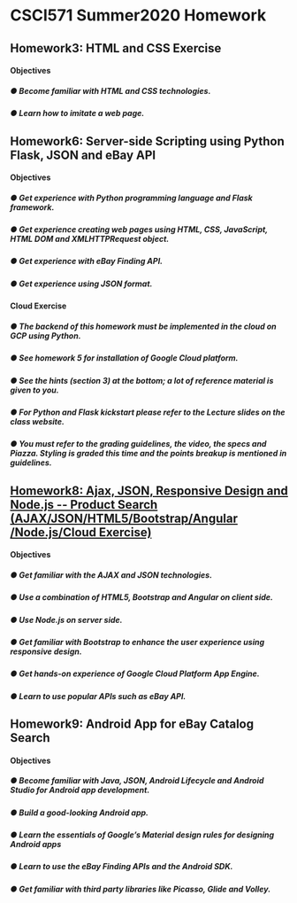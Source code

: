 # CSCI571 Summer2020 Homework
## Homework3: HTML and CSS Exercise
#### Objectives
##### ● Become familiar with HTML and CSS technologies.
##### ● Learn how to imitate a web page.

## Homework6: Server-side Scripting using Python Flask, JSON and eBay API
#### Objectives
##### ● Get experience with Python programming language and Flask framework.
##### ● Get experience creating web pages using HTML, CSS, JavaScript, HTML DOM and XMLHTTPRequest object.
##### ● Get experience with eBay Finding API.
##### ● Get experience using JSON format.

#### Cloud Exercise
##### ● The backend of this homework must be implemented in the cloud on GCP using Python.
##### ● See homework 5 for installation of Google Cloud platform.
##### ● See the hints (section 3) at the bottom; a lot of reference material is given to you.
##### ● For Python and Flask kickstart please refer to the Lecture slides on the class website.
##### ● You must refer to the grading guidelines, the video, the specs and Piazza. Styling is graded this time and the points breakup is mentioned in guidelines.


## [Homework8: Ajax, JSON, Responsive Design and Node.js -- Product Search (AJAX/JSON/HTML5/Bootstrap/Angular /Node.js/Cloud Exercise)](https://zhiyuhomework8frontend.wl.r.appspot.com/)
#### Objectives
##### ● Get familiar with the AJAX and JSON technologies.
##### ● Use a combination of HTML5, Bootstrap and Angular on client side.
##### ● Use Node.js on server side.
##### ● Get familiar with Bootstrap to enhance the user experience using responsive design.
##### ● Get hands-on experience of Google Cloud Platform App Engine.
##### ● Learn to use popular APIs such as eBay API.


## Homework9: Android App for eBay Catalog Search
#### Objectives
##### ● Become familiar with Java, JSON, Android Lifecycle and Android Studio for Android app development.
##### ● Build a good-looking Android app.
##### ● Learn the essentials of Google’s Material design rules for designing Android apps
##### ● Learn to use the eBay Finding APIs and the Android SDK.
##### ● Get familiar with third party libraries like Picasso, Glide and Volley.
